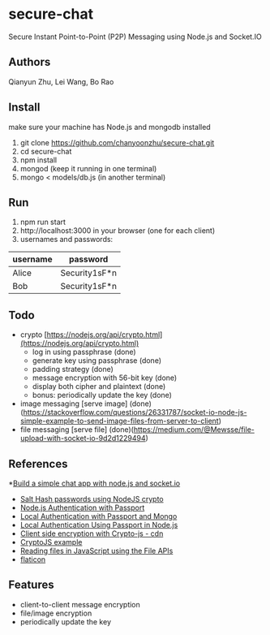 # secure-chat
Secure Instant Point-to-Point (P2P) Messaging using Node.js and Socket.IO

## Authors
Qianyun Zhu, Lei Wang, Bo Rao

## Install
make sure your machine has Node.js and mongodb installed
1. git clone https://github.com/chanyoonzhu/secure-chat.git
2. cd secure-chat
3. npm install
5. mongod (keep it running in one terminal)
6. mongo < models/db.js (in another terminal)

## Run
1. npm run start
2. http://localhost:3000 in your browser (one for each client)
3. usernames and passwords:

| username | password      |
|----------|---------------|
| Alice    | Security1sF*n |
| Bob      | Security1sF*n |

## Todo
* crypto [https://nodejs.org/api/crypto.html](https://nodejs.org/api/crypto.html)
    * log in using passphrase (done)
    * generate key using passphrase (done)
    * padding strategy (done)
    * message encryption with 56-bit key (done)
    * display both cipher and plaintext (done)
    * bonus: periodically update the key (done)
* image messaging [serve image] (done)(https://stackoverflow.com/questions/26331787/socket-io-node-js-simple-example-to-send-image-files-from-server-to-client)
* file messaging [serve file] (done)(https://medium.com/@Mewsse/file-upload-with-socket-io-9d2d1229494)

## References
*[Build a simple chat app with node.js and socket.io](https://medium.com/@noufel.gouirhate/build-a-simple-chat-app-with-node-js-and-socket-io-ea716c093088)
* [Salt Hash passwords using NodeJS crypto](https://ciphertrick.com/2016/01/18/salt-hash-passwords-using-nodejs-crypto/)
* [Node.js Authentication with Passport](https://blog.cloudboost.io/node-js-authentication-with-passport-4a125f264cd4)
* [Local Authentication with Passport and Mongo](https://github.com/sitepoint-editors/LocalPassportAuth)
* [Local Authentication Using Passport in Node.js](https://www.sitepoint.com/local-authentication-using-passport-node-js/)
* [Client side encryption with Crypto-js - cdn](https://cdnjs.com/libraries/crypto-js)
* [CryptoJS example](https://codepen.io/gabrielizalo/pen/oLzaqx)
* [Reading files in JavaScript using the File APIs](https://www.html5rocks.com/en/tutorials/file/dndfiles/)
* [flaticon](https://www.flaticon.com/)

## Features
* client-to-client message encryption
* file/image encryption
* periodically update the key